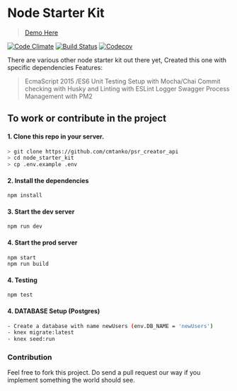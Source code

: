 # Node Starter Kit
> [Demo Here](https://node-starter-kit-demo.herokuapp.com)

[![Code Climate](https://codeclimate.com/github/cmtanko/node_starter_kit/badges/gpa.svg)](https://codeclimate.com/github/cmtanko/node_starter_kit)
[![Build Status](https://travis-ci.org/cmtanko/node_starter_kit.svg?branch=master)](https://travis-ci.org/cmtanko/node_starter_kit)
[![Codecov](https://api.codeclimate.com/v1/badges/ba594bcde8c75c8f76d0/test_coverage)](https://codeclimate.com/github/cmtanko/node_starter_kit/test_coverage)

There are various other node starter kit out there yet, Created this one with specific dependencies
Features:
> EcmaScript 2015 /ES6
> Unit Testing Setup with Mocha/Chai
> Commit checking with Husky and Linting with ESLint
> Logger
> Swagger
> Process Management with PM2

## To work or contribute in the project

#### 1. Clone this repo in your server.

```sh
> git clone https://github.com/cmtanko/psr_creator_api
> cd node_starter_kit 
> cp .env.example .env
```

#### 2. Install the dependencies

```sh
npm install
```

#### 3. Start the dev server

```sh
npm run dev
```

#### 4. Start the prod server

```sh
npm start
npm run build
```

#### 4. Testing
```sh
npm test
```

#### 4. DATABASE Setup (Postgres)
```sh
- Create a database with name newUsers (env.DB_NAME = 'newUsers')
- knex migrate:latest
- knex seed:run 
```


### Contribution

Feel free to fork this project. Do send a pull request our way if you implement
something the world should see.

